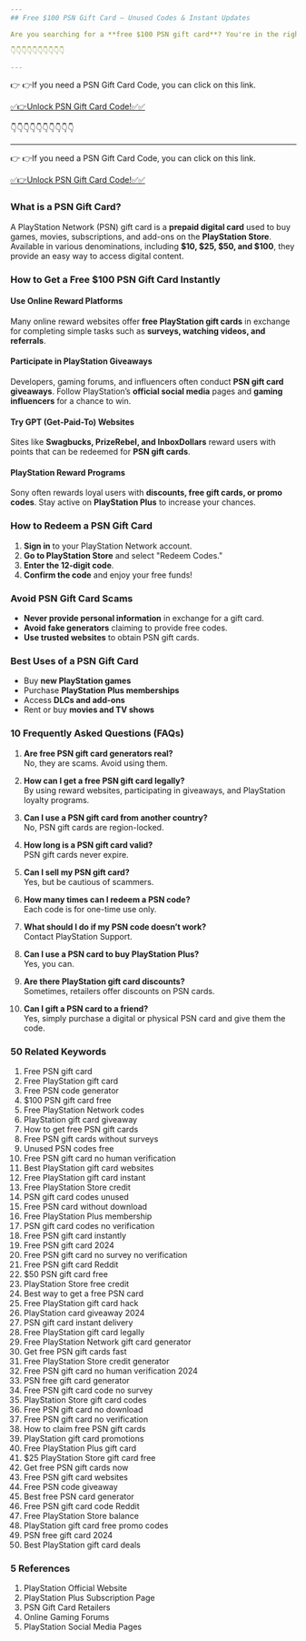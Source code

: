 ```yaml
---
## Free $100 PSN Gift Card – Unused Codes & Instant Updates

Are you searching for a **free $100 PSN gift card**? You're in the right place! PlayStation Network (PSN) gift cards allow you to purchase games, DLCs, and more without spending a dime. In this article, we provide **updated methods** to get **unused PSN codes instantly**.

👇👇👇👇👇👇👇👇👇👇

---
```


👉 👉If you need a PSN Gift Card Code, you can click on this link.

[✅👉Unlock PSN Gift Card Code!✅✅ ](https://therewardgate.com/free-psn/)

👇👇👇👇👇👇👇👇👇👇

---

👉 👉If you need a PSN Gift Card Code, you can click on this link.

[✅👉Unlock PSN Gift Card Code!✅✅ ](https://therewardgate.com/free-psn/)

### What is a PSN Gift Card?

A PlayStation Network (PSN) gift card is a **prepaid digital card** used to buy games, movies, subscriptions, and add-ons on the **PlayStation Store**. Available in various denominations, including **$10, $25, $50, and $100**, they provide an easy way to access digital content.

### How to Get a Free $100 PSN Gift Card Instantly

#### Use Online Reward Platforms

Many online reward websites offer **free PlayStation gift cards** in exchange for completing simple tasks such as **surveys, watching videos, and referrals**.

#### Participate in PlayStation Giveaways

Developers, gaming forums, and influencers often conduct **PSN gift card giveaways**. Follow PlayStation’s **official social media** pages and **gaming influencers** for a chance to win.

#### Try GPT (Get-Paid-To) Websites

Sites like **Swagbucks, PrizeRebel, and InboxDollars** reward users with points that can be redeemed for **PSN gift cards**.

#### PlayStation Reward Programs

Sony often rewards loyal users with **discounts, free gift cards, or promo codes**. Stay active on **PlayStation Plus** to increase your chances.

### How to Redeem a PSN Gift Card

1. **Sign in** to your PlayStation Network account.
2. **Go to PlayStation Store** and select "Redeem Codes."
3. **Enter the 12-digit code**.
4. **Confirm the code** and enjoy your free funds!

### Avoid PSN Gift Card Scams

- **Never provide personal information** in exchange for a gift card.
- **Avoid fake generators** claiming to provide free codes.
- **Use trusted websites** to obtain PSN gift cards.

### Best Uses of a PSN Gift Card

- Buy **new PlayStation games**
- Purchase **PlayStation Plus memberships**
- Access **DLCs and add-ons**
- Rent or buy **movies and TV shows**

### 10 Frequently Asked Questions (FAQs)

1. **Are free PSN gift card generators real?**  
   No, they are scams. Avoid using them.

2. **How can I get a free PSN gift card legally?**  
   By using reward websites, participating in giveaways, and PlayStation loyalty programs.

3. **Can I use a PSN gift card from another country?**  
   No, PSN gift cards are region-locked.

4. **How long is a PSN gift card valid?**  
   PSN gift cards never expire.

5. **Can I sell my PSN gift card?**  
   Yes, but be cautious of scammers.

6. **How many times can I redeem a PSN code?**  
   Each code is for one-time use only.

7. **What should I do if my PSN code doesn’t work?**  
   Contact PlayStation Support.

8. **Can I use a PSN card to buy PlayStation Plus?**  
   Yes, you can.

9. **Are there PlayStation gift card discounts?**  
   Sometimes, retailers offer discounts on PSN cards.

10. **Can I gift a PSN card to a friend?**  
    Yes, simply purchase a digital or physical PSN card and give them the code.

### 50 Related Keywords

1. Free PSN gift card
2. Free PlayStation gift card
3. Free PSN code generator
4. $100 PSN gift card free
5. Free PlayStation Network codes
6. PlayStation gift card giveaway
7. How to get free PSN gift cards
8. Free PSN gift cards without surveys
9. Unused PSN codes free
10. Free PSN gift card no human verification
11. Best PlayStation gift card websites
12. Free PlayStation gift card instant
13. Free PlayStation Store credit
14. PSN gift card codes unused
15. Free PSN card without download
16. Free PlayStation Plus membership
17. PSN gift card codes no verification
18. Free PSN gift card instantly
19. Free PSN gift card 2024
20. Free PSN gift card no survey no verification
21. Free PSN gift card Reddit
22. $50 PSN gift card free
23. PlayStation Store free credit
24. Best way to get a free PSN card
25. Free PlayStation gift card hack
26. PlayStation card giveaway 2024
27. PSN gift card instant delivery
28. Free PlayStation gift card legally
29. Free PlayStation Network gift card generator
30. Get free PSN gift cards fast
31. Free PlayStation Store credit generator
32. Free PSN gift card no human verification 2024
33. PSN free gift card generator
34. Free PSN gift card code no survey
35. PlayStation Store gift card codes
36. Free PSN gift card no download
37. Free PSN gift card no verification
38. How to claim free PSN gift cards
39. PlayStation gift card promotions
40. Free PlayStation Plus gift card
41. $25 PlayStation Store gift card free
42. Get free PSN gift cards now
43. Free PSN gift card websites
44. Free PSN code giveaway
45. Best free PSN card generator
46. Free PSN gift card code Reddit
47. Free PlayStation Store balance
48. PlayStation gift card free promo codes
49. PSN free gift card 2024
50. Best PlayStation gift card deals

### 5 References

1. PlayStation Official Website
2. PlayStation Plus Subscription Page
3. PSN Gift Card Retailers
4. Online Gaming Forums
5. PlayStation Social Media Pages

